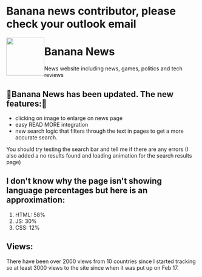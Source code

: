 # Banana news contributor, please check your outlook email
<img src="https://banana-news.github.io/banana/images/logosvg.svg" height="100" width="100" style="float:left;">

# Banana News
News website including news, games, politics and tech reviews


## 🎉Banana News has been updated. The new features:🎉
- clicking on image to enlarge on news page
- easy READ MORE integration
- new search logic that filters through the text in pages to get a more accurate search.

You should try testing the search bar and tell me if there are any errors
(I also added a no results found and loading animation for the search results page)


## I don't know why the page isn't showing language percentages but here is an approximation:
1. HTML: 58%
2. JS: 30%
3. CSS: 12%

## Views:
There have been over 2000 views from 10 countries since I started tracking so at least 3000 views to the site since when it was put up on Feb 17.


